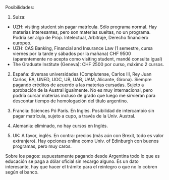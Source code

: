 Posibilidades:

1) Suiza: 
- UZH: visiting student sin pagar matrícula. Sólo programa normal. Hay materias interesantes, pero son materias sueltas, no un programa. Podría ser algo de Prop. Intelectual, Arbitraje, Derecho financiero europeo.
- UZH: CAS Banking, Financial and Insurance Law (1 semestre, cursa viernes por la tarde y sábados por la mañana) CHF 9500 (aparentemente no acepta como visiting student, mandé consulta igual)
- The Graduate Institute (Geneva): CHF 2500 por curso, máximo 2 cursos. 

2) España: diversas universidades (Complutense, Carlos III, Rey Juan Carlos, EA, UNED, UOC, UB, UAB, UAM, Alicante, Girona). Siempre pagando créditos de acuerdo a las materias cursadas. Sujeto a aprobación de la Austral igualmente. No es muy internacional, pero podría cursar materias incluso de grado que luego me sirvieran para descontar tiempo de homologación del título argentino.

3) Francia: Sciences Pó París. En Inglés. Posibilidad de intercambio sin pagar matrícula, sujeto a cupo, a través de la Univ. Austral. 
  
4) Alemania: eliminado, no hay cursos en Inglés.

5) UK: A favor, inglés. En contra: precios (más aún con Brexit, todo es valor extranjero). Hay opciones online como Univ. of Edinburgh con buenos programas, pero muy caros.

Sobre los pagos: supuestamente pagando desde Argentina todo lo que es educación se paga a dólar oficial sin recargo alguno. Es un dato interesante, hay que hacer el trámite para el reintegro o que no lo cobren según el banco.

